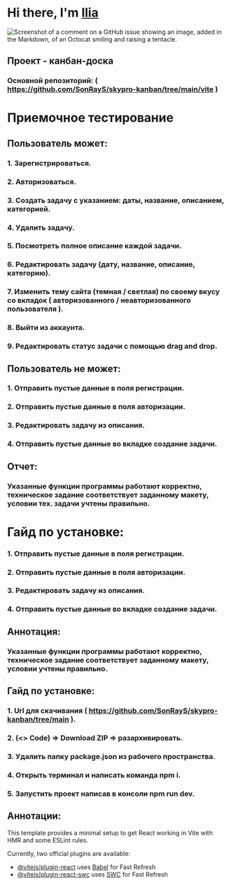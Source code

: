 # Hi there, I'm [Ilia](https://gist.github.com/SonRayS) 


![Screenshot of a comment on a GitHub issue showing an image, added in the Markdown, of an Octocat smiling and raising a tentacle.](https://habrastorage.org/getpro/habr/post_images/3db/ac4/5df/3dbac45df51c33b0bd63621081afbe29.jpg)

## Проект - канбан-доска

### Основной репозиторий: ( https://github.com/SonRayS/skypro-kanban/tree/main/vite )


# Приемочное тестирование 


## Пользователь может: 

### 1. Зарегистрироваться. 
### 2. Авторизоваться. 
### 3. Создать задачу с указанием: даты, название, описанием, категорией. 
### 4. Удалить задачу.
### 5. Посмотреть полное описание каждой задачи.
### 6. Редактировать задачу (дату, название, описание, категорию).
### 7. Изменить тему сайта (темная / светлая) по своему вкусу со вкладок ( авторизованного / неавторизованного пользователя ). 
### 8. Выйти из аккаунта. 
### 9. Редактировать статус задачи с помощью drag and drop. 


## Пользователь не может: 

### 1. Отправить пустые данные в поля регистрации. 
### 2. Отправить пустые данные в поля авторизации. 
### 3. Редактировать задачу из описания. 
### 4. Отправить пустые данные во вкладке создание задачи.


## Отчет:

### Указанные функции программы работают корректно, техническое задание соответствует заданному макету, условии тех. задачи учтены правильно.


# Гайд по установке:
### 1. Отправить пустые данные в поля регистрации. 
### 2. Отправить пустые данные в поля авторизации. 
### 3. Редактировать задачу из описания. 
### 4. Отправить пустые данные во вкладке создание задачи.

## Аннотация:

### Указанные функции программы работают корректно, техническое задание соответствует заданному макету, условии учтены правильно.

## Гайд по установке:

### 1. Url для скачивания ( https://github.com/SonRayS/skypro-kanban/tree/main ).
### 2. (<> Code) => Download ZIP => разархивировать.
### 3. Удалить папку package.json из рабочего пространства. 
### 4. Открыть терминал и написать команда npm i. 
### 5. Запустить проект написав в консоли npm run dev.

## Аннотации:


This template provides a minimal setup to get React working in Vite with HMR and some ESLint rules.

Currently, two official plugins are available:

- [@vitejs/plugin-react](https://github.com/vitejs/vite-plugin-react/blob/main/packages/plugin-react/README.md) uses [Babel](https://babeljs.io/) for Fast Refresh
- [@vitejs/plugin-react-swc](https://github.com/vitejs/vite-plugin-react-swc) uses [SWC](https://swc.rs/) for Fast Refresh
